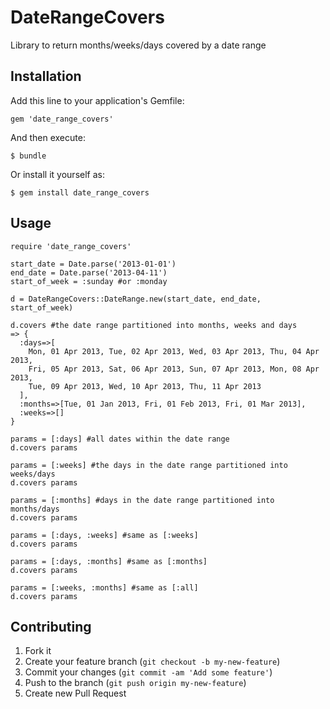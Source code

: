 # DateRangeCovers

Library to return months/weeks/days covered by a date range

## Installation

Add this line to your application's Gemfile:

    gem 'date_range_covers'

And then execute:

    $ bundle

Or install it yourself as:

    $ gem install date_range_covers

## Usage

    require 'date_range_covers'

    start_date = Date.parse('2013-01-01')
    end_date = Date.parse('2013-04-11')
    start_of_week = :sunday #or :monday

    d = DateRangeCovers::DateRange.new(start_date, end_date, start_of_week)

    d.covers #the date range partitioned into months, weeks and days
    => {
      :days=>[
        Mon, 01 Apr 2013, Tue, 02 Apr 2013, Wed, 03 Apr 2013, Thu, 04 Apr 2013, 
        Fri, 05 Apr 2013, Sat, 06 Apr 2013, Sun, 07 Apr 2013, Mon, 08 Apr 2013,
        Tue, 09 Apr 2013, Wed, 10 Apr 2013, Thu, 11 Apr 2013
      ], 
      :months=>[Tue, 01 Jan 2013, Fri, 01 Feb 2013, Fri, 01 Mar 2013], 
      :weeks=>[]
    }

    params = [:days] #all dates within the date range   
    d.covers params

    params = [:weeks] #the days in the date range partitioned into weeks/days
    d.covers params

    params = [:months] #days in the date range partitioned into months/days
    d.covers params
    
    params = [:days, :weeks] #same as [:weeks]
    d.covers params

    params = [:days, :months] #same as [:months]
    d.covers params
    
    params = [:weeks, :months] #same as [:all]
    d.covers params


## Contributing

1. Fork it
2. Create your feature branch (`git checkout -b my-new-feature`)
3. Commit your changes (`git commit -am 'Add some feature'`)
4. Push to the branch (`git push origin my-new-feature`)
5. Create new Pull Request
